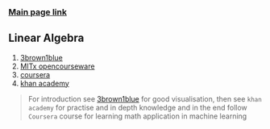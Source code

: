 ### [Main page link](https://towardsdatascience.com/mathematics-for-data-science-e53939ee8306)


## Linear Algebra
1. [3brown1blue](https://youtube.com/playlist?list=PLZHQObOWTQDPD3MizzM2xVFitgF8hE_ab&si=4FPXrRnesngSVgMp)
2. [MITx opencourseware](https://ocw.mit.edu/courses/mathematics/18-06-linear-algebra-spring-2010/index.html)
3. [coursera](https://www.coursera.org/specializations/mathematics-machine-learning)
4. [khan academy](https://www.khanacademy.org/math/linear-algebra)

> For introduction see [3brown1blue](SKILLS/Machine_learning/maths/3brown1blue/3brown1blue.md) for good visualisation, then see `khan academy` for practise and in depth knowledge and in the end follow `Coursera` course for learning math application in machine learning
